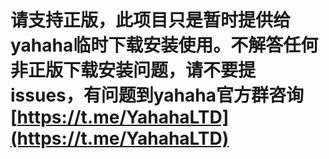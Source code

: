 # 请支持正版，此项目只是暂时提供给yahaha临时下载安装使用。不解答任何非正版下载安装问题，请不要提issues，有问题到yahaha官方群咨询[https://t.me/YahahaLTD](https://t.me/YahahaLTD)
